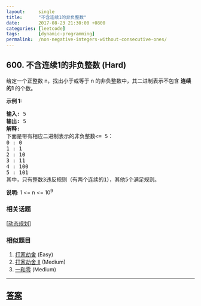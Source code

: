 ```yaml
---
layout:     single
title:      "不含连续1的非负整数"
date:       2017-08-23 21:30:00 +0800
categories: [leetcode]
tags:       [dynamic-programming]
permalink:  /non-negative-integers-without-consecutive-ones/
---
```


## 600. 不含连续1的非负整数 (Hard)

<p>给定一个正整数 n，找出小于或等于 n 的非负整数中，其二进制表示不包含&nbsp;<strong>连续的1&nbsp;</strong>的个数。</p>

<p><strong>示例 1:</strong></p>

<pre><strong>输入:</strong> 5
<strong>输出:</strong> 5
<strong>解释:</strong> 
下面是带有相应二进制表示的非负整数&lt;= 5：
0 : 0
1 : 1
2 : 10
3 : 11
4 : 100
5 : 101
其中，只有整数3违反规则（有两个连续的1），其他5个满足规则。</pre>

<p><strong>说明:</strong> 1 &lt;= n &lt;= 10<sup>9</sup></p>

### 相关话题
  [[动态规划](https://github.com/openset/leetcode/tree/master/tag/dynamic-programming/README.md)]

### 相似题目
  1. [打家劫舍](/house-robber) (Easy)
  1. [打家劫舍 II](/house-robber-ii) (Medium)
  1. [一和零](/ones-and-zeroes) (Medium)

---

## [答案](https://github.com/openset/leetcode/tree/master/problems/non-negative-integers-without-consecutive-ones)
